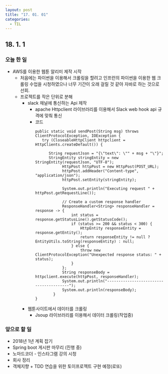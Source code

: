 ```yaml
---
layout: post
title: "17. 01. 01"
categories:
  - TIL
---
```


## 18. 1. 1

### 오늘 한 일
  - AWS를 이용한 웹툰 알리미 제작 시작
    - 처음에는 파이썬을 이용해서 크롤링을 할려고 인프런의 파이썬을 이용한 웹 크롤링 수업을 시청하였으나 너무 기간이 오래 걸릴 것 같아 자바로 하는 것으로 선회.
    - 프로젝트를 작은 단위로 분해
      - slack 채널에 통신하는 Api 제작
        - apache Httpclient 라이브러리를 이용해서 Slack web hook api 규격에 맞춰 통신
        - 코드
            ```
            public static void sendPost(String msg) throws ClientProtocolException, IOException {
               try (CloseableHttpClient httpclient = HttpClients.createDefault()) {

                  String requestJson = "{\"text\": \"" + msg + "\"}";
                  StringEntity stringEntity = new StringEntity(requestJson, "UTF-8");
                        HttpPost httpPost = new HttpPost(POST_URL);
                        httpPost.addHeader("Content-type", "application/json");
                        httpPost.setEntity(stringEntity);

                        System.out.println("Executing request " + httpPost.getRequestLine());

                        // Create a custom response handler
                        ResponseHandler<String> responseHandler = response -> {
                            int status = response.getStatusLine().getStatusCode();
                            if (status >= 200 && status < 300) {
                                HttpEntity responseEntity = response.getEntity();
                                return responseEntity != null ? EntityUtils.toString(responseEntity) : null;
                            } else {
                                throw new ClientProtocolException("Unexpected response status: " + status);
                            }
                        };
                        String responseBody = httpclient.execute(httpPost, responseHandler);
                        System.out.println("----------------------------------------");
                        System.out.println(responseBody);
                    }
            }
            ```
      - 웹툰사이트에서 데이터를 크롤링
        - Jsoup 라이브러리를 이용해서 데이터 크롤링(작업중)


### 앞으로 할 일
- 2018년 1년 계획 잡기
-	Spring boot 게시판 마무리 (진행 중)
-	노마드코더 - 인스타그램 강의 시청
-	회사 정리
-	객체지향 + TDD 연습을 위한 토이프로젝트 구현 예정(로또)
